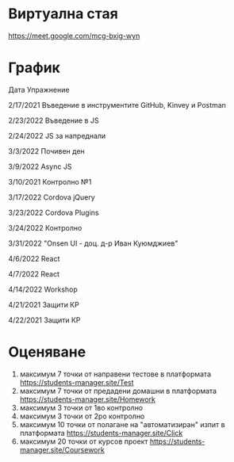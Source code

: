 # Виртуална стая

https://meet.google.com/mcg-bxig-wyn

# График

Дата	Упражнение

2/17/2021	Въведение в инструментите GitHub, Kinvey и Postman

2/23/2022	Въведение в JS

2/24/2022	JS за напреднали

3/3/2022	Почивен ден

3/9/2022	Async JS

3/10/2021	Контролно №1

3/17/2022	Cordova jQuery

3/23/2022	Cordova Plugins

3/24/2022	Контролно

3/31/2022	"Onsen UI - доц. д-р Иван Куюмджиев"

4/6/2022	React

4/7/2022	React

4/14/2022	Workshop

4/21/2021	Защити КР

4/22/2021	Защити КР


# Оценяване            

1) максимум 7 точки от направени тестове в платформата https://students-manager.site/Test
2) максимум 7 точки от предадени домашни в платформата https://students-manager.site/Homework
3) максимум 3 точки от 1во контролно 
4) максимум 3 точки от 2ро контролно 
5) максимум 10 точки от полагане на "автоматизиран" изпит в платформата https://students-manager.site/Click 
6) максимум 20 точки от курсов проект https://students-manager.site/Coursework